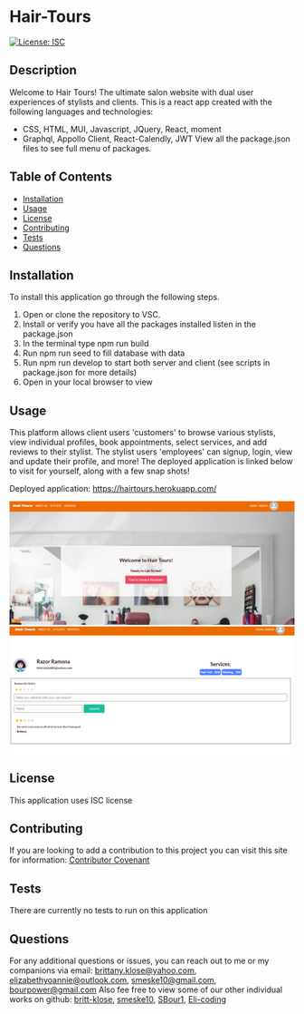 # Hair-Tours
[![License: ISC](https://img.shields.io/badge/License-ISC-blue.svg)](https://opensource.org/licenses/ISC)

  ## Description
  Welcome to Hair Tours! The ultimate salon website with dual user experiences of stylists and clients. This is a react app created with the following languages and technologies:
  - CSS, HTML, MUI, Javascript, JQuery, React, moment
  - Graphql, Appollo Client, React-Calendly, JWT
  View all the package.json files to see full menu of packages. 

  ## Table of Contents

* [Installation](#installation)
* [Usage](#usage)
* [License](#license)
* [Contributing](#contributing)
* [Tests](#tests)
* [Questions](#questions)

## Installation
To install this application go through the following steps. 
1. Open or clone the repository to VSC. 
2. Install or verify you have all the packages installed listen in the package.json
3. In the terminal type npm run build  
4. Run npm run seed to fill database with data
4. Run npm run develop to start both server and client (see scripts in package.json for more details)
5. Open in your local browser to view

## Usage
This platform allows client users 'customers' to browse various stylists, view individual profiles, book appointments, select services, and add reviews to their stylist. The stylist users 'employees' can signup, login, view and update their profile, and more! The deployed application is linked below to visit for yourself, along with a few snap shots! 

Deployed application: https://hairtours.herokuapp.com/

![Homepage](/main.PNG) 
![Stylist](/stylist.PNG) 

## License
This application uses ISC license 

## Contributing
If you are looking to add a contribution to this project you can visit this site for information: [Contributor Covenant](https://www.contributor-covenant.org/)

## Tests
There are currently no tests to run on this application

## Questions

For any additional questions or issues, you can reach out to me or my companions
via email: brittany.klose@yahoo.com, elizabethyoannie@outlook.com, smeske10@gmail.com, bourpower@gmail.com
Also fee free to view some of our other individual works on github:  [britt-klose](https://github.com/britt-klose/), [smeske10](https://github.com/smeske10), [SBour1](https://github.com/SBour1), [Eli-coding](https://github.com/Eli-coding)